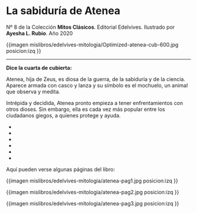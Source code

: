 # La sabiduría de Atenea
Nº 8 de la Colección **Mitos Clásicos**. Editorial Edelvives. Ilustrado por **Ayesha L. Rubio**. Año 2020

{{imagen mislibros/edelvives-mitologia/Optimized-atenea-cub-600.jpg posicion:izq }}



---

**Dice la cuarta de cubierta:**



Atenea, hija de Zeus, es diosa de la guerra, de la sabiduría y de la ciencia. Aparece armada con casco y lanza y su símbolo es el mochuelo, un animal que observa y medita.

Intrépida y decidida, Atenea pronto empieza a tener enfrentamientos con otros dioses. Sin embargo, ella es cada vez más popular entre los ciudadanos giegos, a quienes protege y ayuda.  

*

*

*

*

*

*

Aquí pueden verse algunas páginas del libro:

{{imagen mislibros/edelvives-mitologia/atenea-pag1.jpg posicion:izq }}

{{imagen mislibros/edelvives-mitologia/atenea-pag2.jpg posicion:izq }}

{{imagen mislibros/edelvives-mitologia/atenea-pag3.jpg posicion:izq }}

